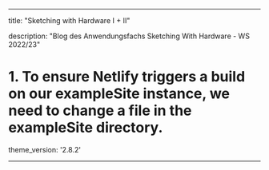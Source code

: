 
---
title: "Sketching with Hardware I + II"

description: "Blog des Anwendungsfachs Sketching With Hardware - WS 2022/23"
# 1. To ensure Netlify triggers a build on our exampleSite instance, we need to change a file in the exampleSite directory.
theme_version: '2.8.2'
 
---
